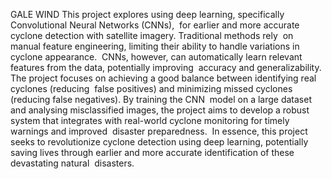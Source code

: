 GALE WIND 
This‬‭ project‬‭ explores‬‭ using‬‭ deep‬‭ learning,‬‭ specifically‬‭ Convolutional‬‭ Neural‬‭ Networks‬‭ (CNNs),‬
‭ for‬‭ earlier‬‭ and‬‭ more‬‭ accurate‬‭ cyclone‬‭ detection‬‭ with‬‭ satellite‬‭ imagery.‬‭ Traditional‬‭ methods‬‭ rely‬
‭ on‬‭ manual‬‭ feature‬‭ engineering,‬‭ limiting‬‭ their‬‭ ability‬‭ to‬‭ handle‬‭ variations‬‭ in‬‭ cyclone‬‭ appearance.‬
‭ CNNs,‬‭ however,‬‭ can‬‭ automatically‬‭ learn‬‭ relevant‬‭ features‬‭ from‬‭ the‬‭ data,‬‭ potentially‬‭ improving‬
‭ accuracy and generalizability.‬
‭ The‬‭ project‬‭ focuses‬‭ on‬‭ achieving‬‭ a‬‭ good‬‭ balance‬‭ between‬‭ identifying‬‭ real‬‭ cyclones‬‭ (reducing‬
‭ false‬‭ positives)‬‭ and‬‭ minimizing‬‭ missed‬‭ cyclones‬‭ (reducing‬‭ false‬‭ negatives).‬‭ By‬‭ training‬‭ the‬‭ CNN‬
‭ model‬‭ on‬‭ a‬‭ large‬‭ dataset‬‭ and‬‭ analysing‬‭ misclassified‬‭ images,‬‭ the‬‭ project‬‭ aims‬‭ to‬‭ develop‬‭ a‬‭ robust‬
‭ system‬‭ that‬‭ integrates‬‭ with‬‭ real-world‬‭ cyclone‬‭ monitoring‬‭ for‬‭ timely‬‭ warnings‬‭ and‬‭ improved‬
‭ disaster preparedness.‬
‭ In‬‭ essence,‬‭ this‬‭ project‬‭ seeks‬‭ to‬‭ revolutionize‬‭ cyclone‬‭ detection‬‭ using‬‭ deep‬‭ learning,‬‭ potentially‬
‭ saving‬‭ lives‬‭ through‬‭ earlier‬‭ and‬‭ more‬‭ accurate‬‭ identification‬‭ of‬‭ these‬‭ devastating‬‭ natural‬
‭ disasters.‬
‭
